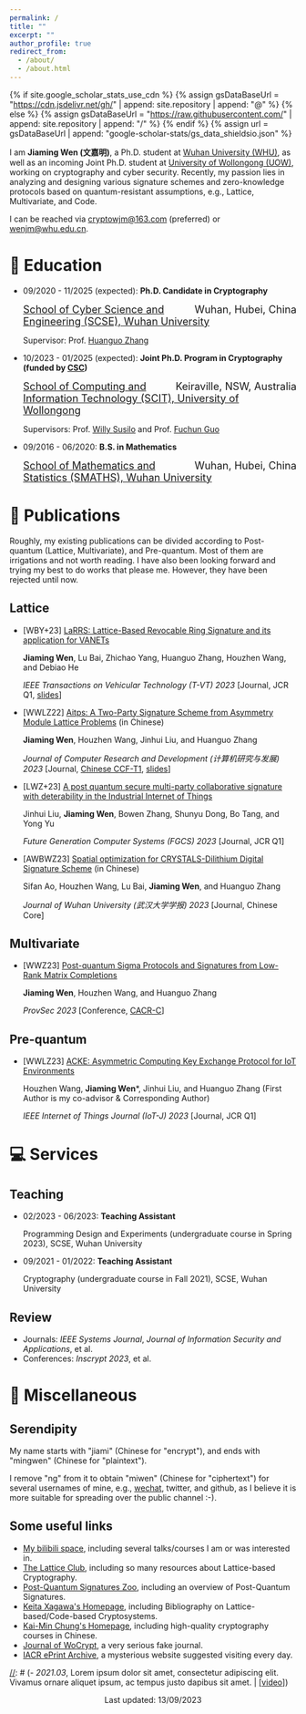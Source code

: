 ```yaml
---
permalink: /
title: ""
excerpt: ""
author_profile: true
redirect_from: 
  - /about/
  - /about.html
---
```


{% if site.google_scholar_stats_use_cdn %}
{% assign gsDataBaseUrl = "https://cdn.jsdelivr.net/gh/" | append: site.repository | append: "@" %}
{% else %}
{% assign gsDataBaseUrl = "https://raw.githubusercontent.com/" | append: site.repository | append: "/" %}
{% endif %}
{% assign url = gsDataBaseUrl | append: "google-scholar-stats/gs_data_shieldsio.json" %}

<span class='anchor' id='about-me'></span>

I am **Jiaming Wen (文嘉明)**, a Ph.D. student at [Wuhan University (WHU)](https://whu.edu.cn/), as well as an incoming Joint Ph.D. student at [University of Wollongong (UOW)](http://uow.edu.au/), working on cryptography and cyber security. Recently, my passion lies in analyzing and designing various signature schemes and zero-knowledge protocols based on quantum-resistant assumptions, e.g., Lattice, Multivariate, and Code.

I can be reached via <cryptowjm@163.com> (preferred) or <wenjm@whu.edu.cn>.

[//]: # (# 🔥 News)
[//]: # (- *2022.02*: &nbsp;🎉🎉 Lorem ipsum dolor sit amet, consectetur adipiscing elit. Vivamus ornare aliquet ipsum, ac tempus justo dapibus sit amet. )
[//]: # (- *2022.02*: &nbsp;🎉🎉 Lorem ipsum dolor sit amet, consectetur adipiscing elit. Vivamus ornare aliquet ipsum, ac tempus justo dapibus sit amet. )

# 📖 Education
- 09/2020 - 11/2025 (expected): **Ph.D. Candidate in Cryptography**

  <div style="font-size:18px"><span style="float:right">Wuhan, Hubei, China</span><a href="https://cse.whu.edu.cn/" title="School of Cyber Science and Engineering (SCSE), Wuhan University"> School of Cyber Science and Engineering (SCSE), Wuhan University</a> </div>

  Supervisor: Prof. [Huanguo Zhang](http://openday.whu.edu.cn/yxzq/grxy/mingshimingjia/2018-06-23/2332.html)

- 10/2023 - 01/2025 (expected): **Joint Ph.D. Program in Cryptography (funded by [CSC](https://www.csc.edu.cn/))**

  <div style="font-size:18px"><span style="float:right">Keiraville, NSW, Australia</span><a href="https://www.uow.edu.au/engineering-information-sciences/schools-entities/scit/" title="School of Computing and Information Technology (SCIT), University of Wollongong"> School of Computing and Information Technology (SCIT), University of Wollongong</a> </div>

  Supervisors: Prof. [Willy ](https://scholars.uow.edu.au/willy-susilo)[Susilo](https://sites.google.com/view/willy-susilo) and Prof. [Fuchun ](https://scholars.uow.edu.au/fuchun-guo)[Guo](https://documents.uow.edu.au/~fuchun/)

- 09/2016 - 06/2020: **B.S. in Mathematics**

  <div style="font-size:18px"><span style="float:right">Wuhan, Hubei, China</span><a href="http://maths.whu.edu.cn/" title="School of Mathematics and Statistics (SMATHS), Wuhan University"> School of Mathematics and Statistics (SMATHS), Wuhan University</a> </div>

# 📝 Publications
Roughly, my existing publications can be divided according to Post-quantum (Lattice, Multivariate), and Pre-quantum. Most of them are irrigations and not worth reading. I have also been looking forward and trying my best to do works that please me. However, they have been rejected until now.
## Lattice
- [WBY+23] [LaRRS: Lattice-Based Revocable Ring Signature and its application for VANETs](https://ieeexplore.ieee.org/document/10219003)

  **Jiaming Wen**, Lu Bai, Zhichao Yang, Huanguo Zhang, Houzhen Wang, and Debiao He

  *IEEE Transactions on Vehicular Technology (T-VT) 2023* [Journal, JCR Q1, [slides](https://jiamiwen.github.io/slides/larrs-slides.pdf)]
  
- [WWLZ22] [Aitps: A Two-Party Signature Scheme from Asymmetry Module Lattice Problems](https://crad.ict.ac.cn/cn/article/doi/10.7544/issn1000-1239.202220533) (in Chinese)

  **Jiaming Wen**, Houzhen Wang, Jinhui Liu, and Huanguo Zhang

  *Journal of Computer Research and Development (计算机研究与发展) 2023* [Journal, [Chinese CCF-T1](https://www.ccf.org.cn/ccftjgjxskwml/), [slides](https://jiamiwen.github.io/slides/aitps-slides.pdf)]
  
- [LWZ+23] [A post quantum secure multi-party collaborative signature with deterability in the Industrial Internet of Things](https://www.sciencedirect.com/science/article/pii/S0167739X22003983?via%3Dihub)

  Jinhui Liu, **Jiaming Wen**, Bowen Zhang, Shunyu Dong, Bo Tang, and Yong Yu

  *Future Generation Computer Systems (FGCS) 2023* [Journal, JCR Q1]

- [AWBWZ23] [Spatial optimization for CRYSTALS-Dilithium Digital Signature Scheme](http://xblx.whu.edu.cn/zh/article/doi/10.14188/j.1671-8836.2022.0199/) (in Chinese)

  Sifan Ao, Houzhen Wang, Lu Bai, **Jiaming Wen**, and Huanguo Zhang

  *Journal of Wuhan University (武汉大学学报) 2023* [Journal, Chinese Core]

## Multivariate
- [WWZ23] [Post-quantum Sigma Protocols and Signatures from Low-Rank Matrix Completions](https://provsec2023.github.io/ProvSec2023/#)

  **Jiaming Wen**, Houzhen Wang, and Huanguo Zhang
  
  *ProvSec 2023* [Conference, [CACR-C](https://www.cacrnet.org.cn/site/content/1290.html)]
  
## Pre-quantum
- [WWLZ23] [ACKE: Asymmetric Computing Key Exchange Protocol for IoT Environments](https://ieeexplore.ieee.org/document/10131978)

  Houzhen Wang, **Jiaming Wen***, Jinhui Liu, and Huanguo Zhang (First Author is my co-advisor & Corresponding Author)

  *IEEE Internet of Things Journal (IoT-J) 2023* [Journal, JCR Q1]

[//]: # (# 🎖 Selected Honors and Awards)

# 💻 Services
## Teaching
- 02/2023 - 06/2023: **Teaching Assistant**

  Programming Design and Experiments (undergraduate course in Spring 2023), SCSE, Wuhan University
- 09/2021 - 01/2022: **Teaching Assistant**

  Cryptography (undergraduate course in Fall 2021), SCSE, Wuhan University

## Review
- Journals: *IEEE Systems Journal*, *Journal of Information Security and Applications*, et al.
- Conferences: *Inscrypt 2023*, et al.

# 🧰 Miscellaneous
## Serendipity
My name starts with "jiami" (Chinese for "encrypt"), and ends with "mingwen" (Chinese for "plaintext"). 

I remove "ng" from it to obtain "miwen" (Chinese for "ciphertext") for several usernames of mine, e.g., [wechat](https://jiamiwen.github.io/images/wechat.jpg), twitter, and github, as I believe it is more suitable for spreading over the public channel :-).
## Some useful links
- [My bilibili space](https://space.bilibili.com/59630141), including several talks/courses I am or was interested in.
- [The Lattice Club](https://thelatticeclub.com/), including so many resources about Lattice-based Cryptography.
- [Post-Quantum Signatures Zoo](https://pqshield.github.io/nist-sigs-zoo/), including an overview of Post-Quantum Signatures.
- [Keita Xagawa's Homepage](https://xagawa.net/), including Bibliography on Lattice-based/Code-based Cryptosystems.
- [Kai-Min Chung's Homepage](https://homepage.iis.sinica.edu.tw/~kmchung/), including high-quality cryptography courses in Chinese.
- [Journal of WoCrypt](https://documents.uow.edu.au/~fuchun/jow.html), a very serious fake journal.
- [IACR ePrint Archive](https://eprint.iacr.org/), a mysterious website suggested visiting every day.


[//]: # (# 💬 Invited Talks)
[//]: # (- *2021.06*, Lorem ipsum dolor sit amet, consectetur adipiscing elit. Vivamus ornare aliquet ipsum, ac tempus justo dapibus sit amet. )
[//]: # (- *2021.03*, Lorem ipsum dolor sit amet, consectetur adipiscing elit. Vivamus ornare aliquet ipsum, ac tempus justo dapibus sit amet.  \| [\[video\]](https://github.com/))


<p style="text-align:center">Last updated: 13/09/2023 </p>
